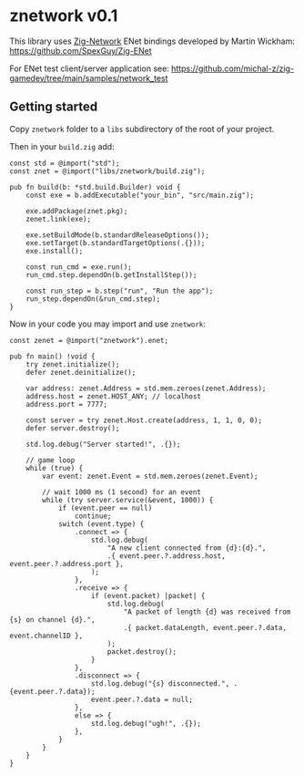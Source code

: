 # znetwork v0.1

This library uses [Zig-Network](https://github.com/MasterQ32/zig-network)
ENet bindings developed by Martin Wickham: https://github.com/SpexGuy/Zig-ENet

For ENet test client/server application see: https://github.com/michal-z/zig-gamedev/tree/main/samples/network_test

## Getting started

Copy `znetwork` folder to a `libs` subdirectory of the root of your project.

Then in your `build.zig` add:

```zig
const std = @import("std");
const znet = @import("libs/znetwork/build.zig");

pub fn build(b: *std.build.Builder) void {
    const exe = b.addExecutable("your_bin", "src/main.zig");

    exe.addPackage(znet.pkg);
    zenet.link(exe);

    exe.setBuildMode(b.standardReleaseOptions());
    exe.setTarget(b.standardTargetOptions(.{}));
    exe.install();

    const run_cmd = exe.run();
    run_cmd.step.dependOn(b.getInstallStep());

    const run_step = b.step("run", "Run the app");
    run_step.dependOn(&run_cmd.step);
}
```

Now in your code you may import and use `znetwork`:

```zig
const zenet = @import("znetwork").enet;

pub fn main() !void {
    try zenet.initialize();
    defer zenet.deinitialize();

    var address: zenet.Address = std.mem.zeroes(zenet.Address);
    address.host = zenet.HOST_ANY; // localhost
    address.port = 7777;

    const server = try zenet.Host.create(address, 1, 1, 0, 0);
    defer server.destroy();

    std.log.debug("Server started!", .{});

    // game loop
    while (true) {
        var event: zenet.Event = std.mem.zeroes(zenet.Event);

        // wait 1000 ms (1 second) for an event
        while (try server.service(&event, 1000)) {
            if (event.peer == null)
                continue;
            switch (event.type) {
                .connect => {
                    std.log.debug(
                        "A new client connected from {d}:{d}.",
                        .{ event.peer.?.address.host, event.peer.?.address.port },
                    );
                },
                .receive => {
                    if (event.packet) |packet| {
                        std.log.debug(
                            "A packet of length {d} was received from {s} on channel {d}.",
                            .{ packet.dataLength, event.peer.?.data, event.channelID },
                        );
                        packet.destroy();
                    }
                },
                .disconnect => {
                    std.log.debug("{s} disconnected.", .{event.peer.?.data});
                    event.peer.?.data = null;
                },
                else => {
                    std.log.debug("ugh!", .{});
                },
            }
        }
    }
}
```
